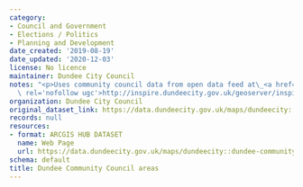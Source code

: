 ```yaml
---
category:
- Council and Government
- Elections / Politics
- Planning and Development
date_created: '2019-08-19'
date_updated: '2020-12-03'
license: No licence
maintainer: Dundee City Council
notes: "<p>Uses community council data from open data feed at\_<a href='http://inspire.dundeecity.gov.uk/geoserver/inspire/ows?SERVICE=WFS&amp;REQUEST=GetCapabilities'\
  \ rel='nofollow ugc'>http://inspire.dundeecity.gov.uk/geoserver/inspire/ows?SERVICE=WFS&amp;REQUEST=GetCapabilities</a></p>"
organization: Dundee City Council
original_dataset_link: https://data.dundeecity.gov.uk/maps/dundeecity::dundee-community-council-areas
records: null
resources:
- format: ARCGIS HUB DATASET
  name: Web Page
  url: https://data.dundeecity.gov.uk/maps/dundeecity::dundee-community-council-areas
schema: default
title: Dundee Community Council areas
---
```


